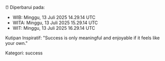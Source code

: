 ⏰ Diperbarui pada:
- WIB: Minggu, 13 Juli 2025 14.29.14 UTC
- WITA: Minggu, 13 Juli 2025 15.29.14 UTC
- WIT: Minggu, 13 Juli 2025 16.29.14 UTC

Kutipan Inspiratif:
"Success is only meaningful and enjoyable if it feels like your own."


Kategori: success

